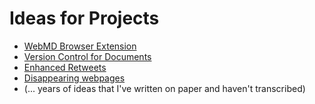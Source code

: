 # Ideas for Projects

- [WebMD Browser Extension](webmd/)
- [Version Control for Documents](TODO.md)  
- [Enhanced Retweets](retweet/)
- [Disappearing webpages](disappearing/)
- (... years of ideas that I've written on paper and haven't transcribed)
